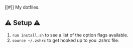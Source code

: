 [[#]] My dotfiles.
## ⚠️ Setup ⚠️

1. `run install.sh` to see a list of the option flags available.
1. `source ~/.zshrc` to get hooked up to you .zshrc file.